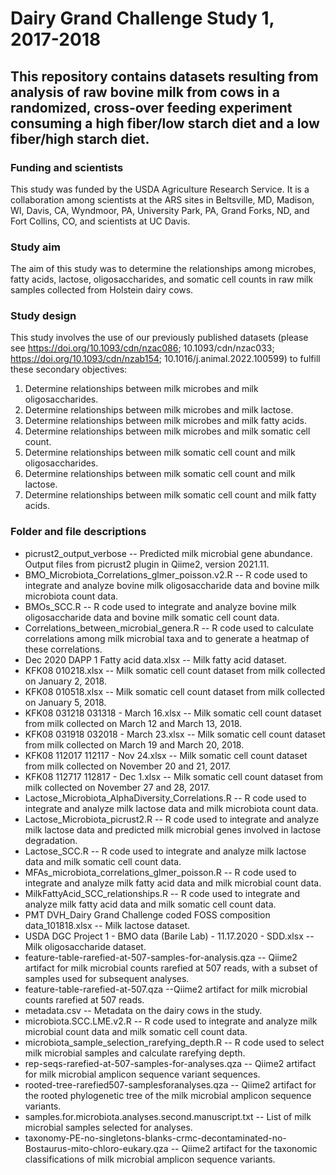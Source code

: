# Dairy Grand Challenge Study 1, 2017-2018
## This repository contains datasets resulting from analysis of raw bovine milk from cows in a randomized, cross-over feeding experiment consuming a high fiber/low starch diet and a low fiber/high starch diet.

### Funding and scientists
This study was funded by the USDA Agriculture Research Service. It is a collaboration among scientists at the ARS sites in Beltsville, MD, Madison, WI, Davis, CA, Wyndmoor, PA, University Park, PA, Grand Forks, ND, and Fort Collins, CO, and scientists at UC Davis. 

### Study aim
The aim of this study was to determine the relationships among microbes, fatty acids, lactose, 
oligosaccharides, and somatic cell counts in raw milk samples collected from Holstein dairy cows. 

### Study design
This study involves the use of our previously published datasets (please see https://doi.org/10.1093/cdn/nzac086; 10.1093/cdn/nzac033; https://doi.org/10.1093/cdn/nzab154; 10.1016/j.animal.2022.100599) to fulfill these secondary objectives: 

1) Determine relationships between milk microbes and milk oligosaccharides. 
2) Determine relationships between milk microbes and milk lactose. 
3) Determine relationships between milk microbes and milk fatty acids. 
4) Determine relationships between milk microbes and milk somatic cell count.
5) Determine relationships between milk somatic cell count and milk oligosaccharides. 
6) Determine relationships between milk somatic cell count and milk lactose. 
7) Determine relationships between milk somatic cell count and milk fatty acids.

### Folder and file descriptions
* picrust2_output_verbose -- Predicted milk microbial gene abundance. Output files from picrust2 plugin in Qiime2, version 2021.11.  
* BMO_Microbiota_Correlations_glmer_poisson.v2.R -- R code used to integrate and analyze bovine milk oligosaccharide data and bovine milk microbiota count data. 
* BMOs_SCC.R -- R code used to integrate and analyze bovine milk oligosaccharide data and bovine milk somatic cell count data. 
* Correlations_between_microbial_genera.R -- R code used to calculate correlations among milk microbial taxa and to generate a heatmap of these correlations.
* Dec 2020 DAPP 1 Fatty acid data.xlsx -- Milk fatty acid dataset. 
* KFK08 010218.xlsx -- Milk somatic cell count dataset from milk collected on January 2, 2018. 
* KFK08 010518.xlsx -- Milk somatic cell count dataset from milk collected on January 5, 2018. 
* KFK08 031218 031318 - March 16.xlsx -- Milk somatic cell count dataset from milk collected on March 12 and March 13, 2018. 
* KFK08 031918 032018 - March 23.xlsx -- Milk somatic cell count dataset from milk collected on March 19 and March 20, 2018. 
* KFK08 112017 112117 - Nov 24.xlsx -- Milk somatic cell count dataset from milk collected on November 20 and 21, 2017. 
* KFK08 112717 112817 - Dec 1.xlsx -- Milk somatic cell count dataset from milk collected on November 27 and 28, 2017. 
* Lactose_Microbiota_AlphaDiversity_Correlations.R -- R code used to integrate and analyze milk lactose data and milk microbiota count data. 
* Lactose_Microbiota_picrust2.R -- R code used to integrate and analyze milk lactose data and predicted milk microbial genes involved in lactose degradation. 
* Lactose_SCC.R -- R code used to integrate and analyze milk lactose data and milk somatic cell count data. 
* MFAs_microbiota_correlations_glmer_poisson.R -- R code used to integrate and analyze milk fatty acid data and milk microbial count data. 
* MilkFattyAcid_SCC_relationships.R -- R code used to integrate and analyze milk fatty acid data and milk somatic cell count data.
* PMT DVH_Dairy Grand Challenge coded FOSS composition data_101818.xlsx -- Milk lactose dataset. 
* USDA DGC Project 1 - BMO data (Barile Lab) - 11.17.2020 - SDD.xlsx -- Milk oligosaccharide dataset.
* feature-table-rarefied-at-507-samples-for-analysis.qza -- Qiime2 artifact for milk microbial counts rarefied at 507 reads, with a subset of samples used for subsequent analyses.
* feature-table-rarefied-at-507.qza --Qiime2 artifact for milk microbial counts rarefied at 507 reads.
* metadata.csv -- Metadata on the dairy cows in the study. 
* microbiota.SCC.LME.v2.R -- R code used to integrate and analyze milk microbial count data and milk somatic cell count data. 
* microbiota_sample_selection_rarefying_depth.R -- R code used to select milk microbial samples and calculate rarefying depth. 
* rep-seqs-rarefied-at-507-samples-for-analyses.qza -- Qiime2 artifact for milk microbial amplicon sequence variant sequences. 
* rooted-tree-rarefied507-samplesforanalyses.qza -- Qiime2 artifact for the rooted phylogenetic tree of the milk microbial amplicon sequence variants. 
* samples.for.microbiota.analyses.second.manuscript.txt -- List of milk microbial samples selected for analyses.
* taxonomy-PE-no-singletons-blanks-crmc-decontaminated-no-Bostaurus-mito-chloro-eukary.qza -- Qiime2 artifact for the taxonomic classifications of milk microbial amplicon sequence variants. 

